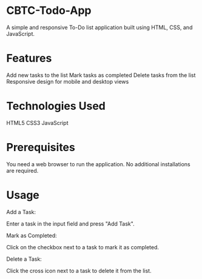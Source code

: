 # CBTC-Todo-App
A simple and responsive To-Do list application built using HTML, CSS, and JavaScript.

# Features
Add new tasks to the list
Mark tasks as completed
Delete tasks from the list
Responsive design for mobile and desktop views

# Technologies Used
HTML5
CSS3
JavaScript

# Prerequisites
You need a web browser to run the application. No additional installations are required.


# Usage
Add a Task:  

Enter a task in the input field and press "Add Task".

Mark as Completed: 

Click on the checkbox next to a task to mark it as completed.

Delete a Task:

Click the cross icon next to a task to delete it from the list.
